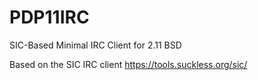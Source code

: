 # PDP11IRC
SIC-Based Minimal IRC Client for 2.11 BSD

Based on the SIC IRC client
https://tools.suckless.org/sic/

